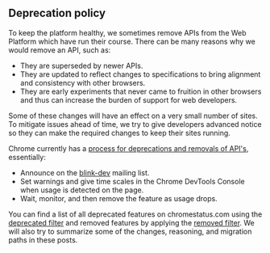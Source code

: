 ## Deprecation policy

To keep the platform healthy, we sometimes remove APIs from the Web Platform
which have run their course. There can be many reasons why we would remove an
API, such as:

*   They are superseded by newer APIs.
*   They are updated to reflect changes to specifications to bring alignment and
    consistency with other browsers.
*   They are early experiments that never came to fruition in other browsers and
    thus can increase the burden of support for web developers.

Some of these changes will have an effect on a very small number of sites. To
mitigate issues ahead of time, we try to give developers advanced notice so they
can make the required changes to keep their sites running.

Chrome currently has a [process for deprecations and removals of
API's](http://www.chromium.org/blink#TOC-Launch-Process:-Deprecation),
essentially:

*   Announce on the
    [blink-dev](https://groups.google.com/a/chromium.org/forum/#!forum/blink-dev)
    mailing list.
*   Set warnings and give time scales in the Chrome DevTools Console when usage
    is detected on the page.
*   Wait, monitor, and then remove the feature as usage drops.

You can find a list of all deprecated features on chromestatus.com using the
[deprecated filter](https://www.chromestatus.com/features#deprecated) and
removed features by applying the [removed
filter](https://www.chromestatus.com/features#removed). We will also try to
summarize some of the changes, reasoning, and migration paths in these posts.